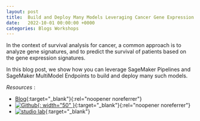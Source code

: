 ```yaml
---
layout: post
title:  Build and Deploy Many Models Leveraging Cancer Gene Expression Data With SageMaker Pipelines and SageMaker Multi-Model Endpoints
date:   2022-10-01 00:00:00 +0000
categories: Blogs Workshops
---
```

In the context of survival analysis for cancer, a common approach is to analyze gene signatures, and to predict the survival of patients based on the gene expression signatures.

In this blog post, we show how you can leverage SageMaker Pipelines and SageMaker MultiModel Endpoints to build and deploy many such models.

*Resources* :

* [Blog](https://repost.aws/articles/ARGbpW1CSDQl6HZGu-4jLBBQ/build-and-deploy-models-leveraging-cancer-gene-expression-data-with-sage-maker-pipelines-and-sage-maker-multi-model-endpoints){:target="_blank"}{:rel="noopener noreferrer"}
* [![Github](https://github.githubassets.com/images/modules/logos_page/GitHub-Mark.png){: width="50" }](https://github.com/aws-samples/aws-healthcare-lifescience-ai-ml-sample-notebooks/blob/main/workshops/Cancer-gene-expression-survival-prediction-with-mme/Genome-Survival-Prediction-Pipeline-MME.ipynb){:target="_blank"}{:rel="noopener noreferrer"}
* [![studio lab](https://studiolab.sagemaker.aws/studiolab.svg)](https://github.com/aws-samples/aws-healthcare-lifescience-ai-ml-sample-notebooks/blob/main/workshops/Cancer-gene-expression-survival-prediction-with-mme/Genome-Survival-Prediction-Pipeline-MME.ipynb){:target="_blank"}
